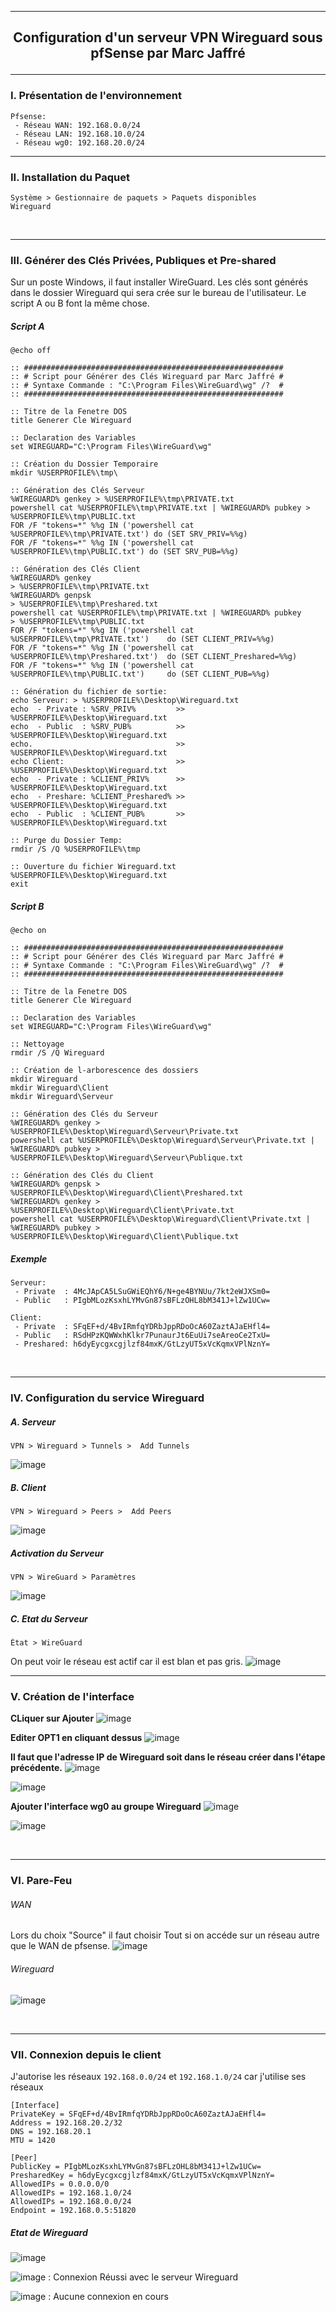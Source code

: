----------------------------------------------------------------------------------------------------------------------------------------------
## <p align='center'> Configuration d'un serveur VPN Wireguard sous pfSense par Marc Jaffré</p>

----------------------------------------------------------------------------------------------------------------------------------------------
### I. Présentation de l'environnement
```
Pfsense:
 - Réseau WAN: 192.168.0.0/24
 - Réseau LAN: 192.168.10.0/24
 - Réseau wg0: 192.168.20.0/24
```
----------------------------------------------------------------------------------------------------------------------------------------------

### II. Installation du Paquet
```
Système > Gestionnaire de paquets > Paquets disponibles
Wireguard
```
<br />

----------------------------------------------------------------------------------------------------------------------------------------------
### III. Générer des Clés Privées, Publiques et Pre-shared
Sur un poste Windows, il faut installer WireGuard. Les clés sont générés dans le dossier Wireguard qui sera crée sur le bureau de l'utilisateur.
Le script A ou B font la même chose.

##### Script A
```batch
@echo off

:: ##########################################################
:: # Script pour Générer des Clés Wireguard par Marc Jaffré #
:: # Syntaxe Commande : "C:\Program Files\WireGuard\wg" /?  #
:: ##########################################################

:: Titre de la Fenetre DOS
title Generer Cle Wireguard

:: Declaration des Variables
set WIREGUARD="C:\Program Files\WireGuard\wg"

:: Création du Dossier Temporaire
mkdir %USERPROFILE%\tmp\

:: Génération des Clés Serveur
%WIREGUARD% genkey > %USERPROFILE%\tmp\PRIVATE.txt
powershell cat %USERPROFILE%\tmp\PRIVATE.txt | %WIREGUARD% pubkey >  %USERPROFILE%\tmp\PUBLIC.txt
FOR /F "tokens=*" %%g IN ('powershell cat %USERPROFILE%\tmp\PRIVATE.txt') do (SET SRV_PRIV=%%g)
FOR /F "tokens=*" %%g IN ('powershell cat %USERPROFILE%\tmp\PUBLIC.txt') do (SET SRV_PUB=%%g)

:: Génération des Clés Client
%WIREGUARD% genkey                                                           > %USERPROFILE%\tmp\PRIVATE.txt
%WIREGUARD% genpsk                                                           > %USERPROFILE%\tmp\Preshared.txt
powershell cat %USERPROFILE%\tmp\PRIVATE.txt | %WIREGUARD% pubkey            > %USERPROFILE%\tmp\PUBLIC.txt
FOR /F "tokens=*" %%g IN ('powershell cat %USERPROFILE%\tmp\PRIVATE.txt')    do (SET CLIENT_PRIV=%%g)
FOR /F "tokens=*" %%g IN ('powershell cat %USERPROFILE%\tmp\Preshared.txt')  do (SET CLIENT_Preshared=%%g)
FOR /F "tokens=*" %%g IN ('powershell cat %USERPROFILE%\tmp\PUBLIC.txt')     do (SET CLIENT_PUB=%%g)

:: Génération du fichier de sortie:
echo Serveur: > %USERPROFILE%\Desktop\Wireguard.txt
echo  - Private : %SRV_PRIV%         >> %USERPROFILE%\Desktop\Wireguard.txt
echo  - Public  : %SRV_PUB%          >> %USERPROFILE%\Desktop\Wireguard.txt
echo.                                >> %USERPROFILE%\Desktop\Wireguard.txt
echo Client:                         >> %USERPROFILE%\Desktop\Wireguard.txt
echo  - Private : %CLIENT_PRIV%      >> %USERPROFILE%\Desktop\Wireguard.txt
echo  - Preshare: %CLIENT_Preshared% >> %USERPROFILE%\Desktop\Wireguard.txt
echo  - Public  : %CLIENT_PUB%       >> %USERPROFILE%\Desktop\Wireguard.txt

:: Purge du Dossier Temp:
rmdir /S /Q %USERPROFILE%\tmp

:: Ouverture du fichier Wireguard.txt
%USERPROFILE%\Desktop\Wireguard.txt
exit
```

##### Script B
```batch
@echo on

:: ##########################################################
:: # Script pour Générer des Clés Wireguard par Marc Jaffré #
:: # Syntaxe Commande : "C:\Program Files\WireGuard\wg" /?  #
:: ##########################################################

:: Titre de la Fenetre DOS
title Generer Cle Wireguard

:: Declaration des Variables
set WIREGUARD="C:\Program Files\WireGuard\wg"

:: Nettoyage
rmdir /S /Q Wireguard

:: Création de l-arborescence des dossiers
mkdir Wireguard
mkdir Wireguard\Client
mkdir Wireguard\Serveur

:: Génération des Clés du Serveur
%WIREGUARD% genkey > %USERPROFILE%\Desktop\Wireguard\Serveur\Private.txt
powershell cat %USERPROFILE%\Desktop\Wireguard\Serveur\Private.txt | %WIREGUARD% pubkey > %USERPROFILE%\Desktop\Wireguard\Serveur\Publique.txt

:: Génération des Clés du Client
%WIREGUARD% genpsk > %USERPROFILE%\Desktop\Wireguard\Client\Preshared.txt
%WIREGUARD% genkey > %USERPROFILE%\Desktop\Wireguard\Client\Private.txt
powershell cat %USERPROFILE%\Desktop\Wireguard\Client\Private.txt | %WIREGUARD% pubkey > %USERPROFILE%\Desktop\Wireguard\Client\Publique.txt
```

##### Exemple
```
Serveur:
 - Private  : 4McJApCA5LSuGWiEQhY6/N+ge4BYNUu/7kt2eWJXSm0=
 - Public   : PIgbMLozKsxhLYMvGn87sBFLzOHL8bM341J+lZw1UCw=

Client:
 - Private  : SFqEF+d/4BvIRmfqYDRbJppRDoOcA60ZaztAJaEHfl4=
 - Public   : RSdHPzKQWWxhKlkr7PunaurJt6EuUi7seAreoCe2TxU=
 - Preshared: h6dyEycgxcgjlzf84mxK/GtLzyUT5xVcKqmxVPlNznY=
```
<br />

----------------------------------------------------------------------------------------------------------------------------------------------
### IV. Configuration du service Wireguard
##### A. Serveur
```
VPN > Wireguard > Tunnels >  Add Tunnels
```
![image](https://user-images.githubusercontent.com/35907/236337098-b1524720-6256-424d-90e7-cb119c3231bd.png)

##### B. Client
```
VPN > Wireguard > Peers >  Add Peers
```
![image](https://user-images.githubusercontent.com/35907/236337732-9e1b7a0d-897e-40d6-8e84-a203c47dcb8a.png)

##### Activation du Serveur
```
VPN > WireGuard > Paramètres
```
![image](https://user-images.githubusercontent.com/35907/236337964-5e5770e7-abaa-4b89-b57b-bd3d14b4c262.png)


##### C. Etat du Serveur
```
État > WireGuard
```
On peut voir le réseau est actif car il est blan et pas gris.
![image](https://user-images.githubusercontent.com/35907/236338291-3962556b-d3c0-452a-a968-0cecfc93626f.png)
<br />

----------------------------------------------------------------------------------------------------------------------------------------------
### V. Création de l'interface 

**CLiquer sur Ajouter**
![image](https://user-images.githubusercontent.com/35907/236338769-42cbbcd2-89d1-4bc0-9481-b36d6d0e085c.png)

**Editer OPT1 en cliquant dessus** 
![image](https://user-images.githubusercontent.com/35907/236338820-b15c34d6-f4b7-4422-87a7-3eeedffcbac1.png)

**Il faut que l'adresse IP de Wireguard soit dans le réseau créer dans l'étape précédente.**
![image](https://user-images.githubusercontent.com/35907/236339134-e7d9137f-7f3e-40c6-95aa-ac36643e7967.png)

![image](https://user-images.githubusercontent.com/35907/236339280-37bebab7-19ec-4e53-a6c2-f52f68265c21.png)

**Ajouter l'interface wg0 au groupe Wireguard**
![image](https://user-images.githubusercontent.com/35907/236339352-1e512167-e3fa-4805-93e6-224be6145af4.png)

![image](https://user-images.githubusercontent.com/35907/236339386-caff331c-85c4-4a90-8b1d-cc3328968e06.png)

<br />

----------------------------------------------------------------------------------------------------------------------------------------------
### VI. Pare-Feu
###### WAN
Lors du choix "Source" il faut choisir Tout si on accéde sur un réseau autre que le WAN de pfsense.
![image](https://user-images.githubusercontent.com/35907/236339693-fa31fef5-d22b-4450-b87b-42ad2c006401.png)

###### Wireguard
![image](https://user-images.githubusercontent.com/35907/236339772-8f69c96a-30f5-4166-bffa-03e1e901b393.png)

<br />

----------------------------------------------------------------------------------------------------------------------------------------------
### VII. Connexion depuis le client
J'autorise les réseaux `192.168.0.0/24` et `192.168.1.0/24` car j'utilise ses réseaux
```
[Interface]
PrivateKey = SFqEF+d/4BvIRmfqYDRbJppRDoOcA60ZaztAJaEHfl4=
Address = 192.168.20.2/32
DNS = 192.168.20.1
MTU = 1420

[Peer]
PublicKey = PIgbMLozKsxhLYMvGn87sBFLzOHL8bM341J+lZw1UCw=
PresharedKey = h6dyEycgxcgjlzf84mxK/GtLzyUT5xVcKqmxVPlNznY=
AllowedIPs = 0.0.0.0/0
AllowedIPs = 192.168.1.0/24
AllowedIPs = 192.168.0.0/24
Endpoint = 192.168.0.5:51820
```

##### Etat de Wireguard

![image](https://user-images.githubusercontent.com/35907/236340595-d801adc3-c990-47c5-8ee4-632a9da7504a.png)

![image](https://user-images.githubusercontent.com/35907/236340858-ad617dfd-8bcd-44b2-b6a7-b7d34c440648.png) : Connexion Réussi avec le serveur Wireguard

![image](https://user-images.githubusercontent.com/35907/236338483-457647b9-b6b2-4d3c-b360-8db382e37fc4.png) : Aucune connexion en cours


